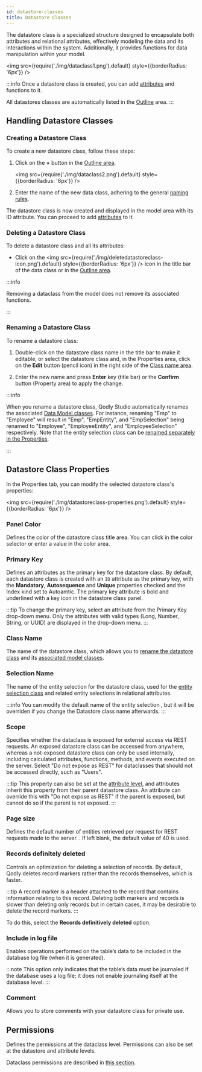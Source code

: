 ```yaml
---
id: datastore-classes
title: Datastore Classes
---
```


The datastore class is a specialized structure designed to encapsulate both attributes and relational attributes, effectively modeling the data and its interactions within the system. Additionally, it provides functions for data manipulation within your model.

<img src={require('./img/dataclass1.png').default} style={{borderRadius: '6px'}} />


:::info
Once a datastore class is created, you can add [attributes](attributes.md) and functions to it.

All datastores classes are automatically listed in the [Outline](model-editor-interface.md#outline) area.
:::


## Handling Datastore Classes

### Creating a Datastore Class

To create a new datastore class, follow these steps:

1. Click on the **+** button in the [Outline area](model-editor-interface.md#outline).

   <img src={require('./img/dataclass2.png').default} style={{borderRadius: '6px'}} />

2. Enter the name of the new data class, adhering to the general [naming rules](../../language/basics/lang-identifiers.md#classes).

The datastore class is now created and displayed in the model area with its ID attribute. You can proceed to add [attributes](attributes.md) to it.


### Deleting a Datastore Class

To delete a datastore class and all its attributes:

- Click on the <img src={require('./img/deletedatastoreclass-icon.png').default} style={{borderRadius: '6px'}} /> icon in the title bar of the data class or in the [Outline area](model-editor-interface.md#outline).

:::info

Removing a dataclass from the model does not remove its associated functions.

:::

### Renaming a Datastore Class

To rename a datastore class:

1. Double-click on the datastore class name in the title bar to make it editable, or select the datastore class and, in the Properties area, click on the **Edit** button (pencil icon) in the right side of the [Class name area](#class-name).

2. Enter the new name and press **Enter** key (title bar) or the **Confirm** button (Property area) to apply the change.

:::info

When you rename a datastore class, Qodly Studio automatically renames the associated [Data Model classes](../../orda/data-model.md). For instance, renaming "Emp" to "Employee" will result in "Emp", "EmpEntity", and "EmpSelection" being renamed to "Employee", "EmployeeEntity", and "EmployeeSelection" respectively. Note that the entity selection class can be [renamed separately in the Properties](#selection-name).

:::

## Datastore Class Properties

In the Properties tab, you can modify the selected datastore class's properties:

<img src={require('./img/datastoreclass-properties.png').default} style={{borderRadius: '6px'}} />

### Panel Color

Defines the color of the datastore class title area. You can click in the color selector or enter a value in the color area.

### Primary Key

Defines an attributes as the primary key for the datastore class. By default, each datastore class is created with an `ID` attribute as the primary key, with the **Mandatory**, **Autosequence** and **Unique** properties checked and the Index kind set to Autoamtic. The primary key attribute is bold and underlined with a key icon in the datastore class panel.

:::tip
To change the primary key, select an attribute from the Primary Key drop-down menu. Only the attributes with valid types (Long, Number, String, or UUID) are displayed in the drop-down menu.
:::

### Class Name

The name of the datastore class, which allows you to [rename the datastore class](#renaming-a-datastore-class) and its [associated model classes](../../orda/data-model.md).


### Selection Name

The name of the entity selection for the datastore class, used for the [entity selection class](../../orda/data-model.md) and related entity selections in relational attributes.

:::info
You can modify the default name of the entity selection , but it will be overriden if you change the Datastore class name afterwards.
:::

### Scope

Specifies whether the dataclass is exposed for external access via REST requests. An exposed datastore class can be accessed from anywhere, whereas a not-exposed datastore class can only be used internally, including calculated attributes, functions, methods, and events executed on the server. Select "Do not expose as REST" for dataclasses that should not be accessed directly, such as "Users".


:::tip
This property can also be set at the [attribute level](attributes.md#overview), and attributes inherit this property from their parent datastore class. An attribute can override this with "Do not expose as REST" if the parent is exposed, but cannot do so if the parent is not exposed.
:::

### Page size

Defines the default number of entities retrieved per request for REST requests made to the server. . If left blank, the default value of 40 is used.

### Records definitely deleted

Controls an optimization for deleting a selection of records. By default, Qodly deletes record markers rather than the records themselves, which is faster. 

:::tip
A record marker is a header attached to the record that contains information relating to this record. Deleting both markers and records is slower than deleting only records but in certain cases, it may be desirable to delete the record markers.
:::

To do this, select the **Records definitively deleted** option.

### Include in log file

Enables operations performed on the table’s data to be included in the database log file (when it is generated). 

:::note
This option only indicates that the table’s data must be journaled if the database uses a log file; it does not enable journaling itself at the database level.
:::

### Comment

Allows you to store comments with your datastore class for private use.

## Permissions

Defines the permissions at the dataclass level. Permissions can also be set at the datastore and attribute levels.

Dataclass permissions are described in [this section](../roles/dataClassPermissions.md).
